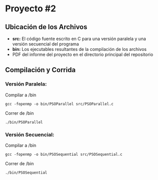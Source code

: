 # Proyecto #2
## Ubicación de los Archivos
- **src:** El código fuente escrito en C para una versión paralela y una versión secuencial del programa
- **bin:** Los ejecutables resultantes de la compilación de los archivos
- PDF del informe del proyecto en el directorio principal del repositorio
## Compilación y Corrida
### Versión Paralela:
Compilar a /bin
```
gcc -fopenmp -o bin/PSOParallel src/PSOParallel.c
```
Correr de /bin
```
./bin/PSOParallel
```
### Versión Secuencial:
Compilar a /bin
```
gcc -fopenmp -o bin/PSOSequential src/PSOSequential.c
```
Correr de /bin
```
./bin/PSOSequential
```